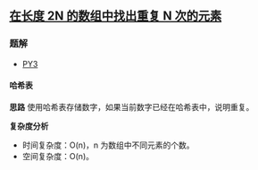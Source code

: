 ## [在长度 2N 的数组中找出重复 N 次的元素](https://leetcode.cn/problems/n-repeated-element-in-size-2n-array/)

### 题解
+ [PY3](../../py3/1024/961.py)

#### 哈希表
**思路**
使用哈希表存储数字，如果当前数字已经在哈希表中，说明重复。

**复杂度分析**
+ 时间复杂度：O(n)，n 为数组中不同元素的个数。
+ 空间复杂度：O(n)。